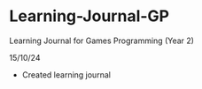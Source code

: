 # Learning-Journal-GP
Learning Journal for Games Programming (Year 2)

15/10/24
- Created learning journal
